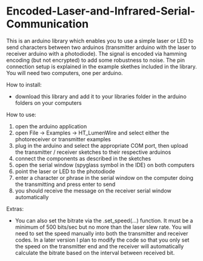 # Encoded-Laser-and-Infrared-Serial-Communication

This is an arduino library which enables you to use a simple laser or LED to send characters between two arduinos (transmitter arduino with the laser to receiver arduino with a photodiode). The signal is encoded via hamming encoding (but not encrypted) to add some robustness to noise. The pin connection setup is explained in the example skethes included in the library. You will need two computers, one per arduino.


How to install:
- download this library and add it to your libraries folder in the arduino folders on your computers


How to use:
1. open the arduino application
2. open File -> Examples -> HT_LumenWire and select either the photoreceiver or transmitter examples
3. plug in the arduino and select the appropriate COM port, then upload the transmitter / receiver sketches to their respective arduinos
4. connect the components as described in the sketches
5. open the serial window (spyglass symbol in the IDE) on both computers
6. point the laser or LED to the photodiode
7. enter a character or phrase in the serial window on the computer doing the transmitting and press enter to send
8. you should receive the message on the receiver serial window automatically


Extras:
- You can also set the bitrate via the .set_speed(...) function. It must be a minimum of 500 bits/sec but no more than the laser slew rate. You will need to set the speed manually into both the transmitter and receiver codes. In a later version I plan to modify the code so that you only set the speed on the transmitter end and the receiver will automatically calculate the bitrate based on the interval between received bit.

